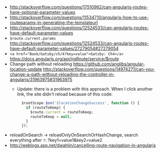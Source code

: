  - http://stackoverflow.com/questions/17510962/can-angularjs-routes-have-optional-parameter-values
 - http://stackoverflow.com/questions/11534710/angularjs-how-to-use-routeparams-in-generating-the-templateurl
 - http://stackoverflow.com/questions/12524533/can-angularjs-routes-have-default-parameter-values
 - `$route.current.params` http://stackoverflow.com/questions/12524533/can-angularjs-routes-have-default-parameter-values/27279054#27279054
 - `<a href="Book/Gatsby/ch/4?key=value">Gatsby: Ch4</a>` https://docs.angularjs.org/api/ngRoute/service/$route
- Change path without reloading https://github.com/anglibs/angular-location-update http://stackoverflow.com/questions/14974271/can-you-change-a-path-without-reloading-the-controller-in-angularjs/31963975#31963975
  - Update: there is a problem with this approach. When I click another link, the site didn't reload because of this code:

    ```javascript
      $rootScope.$on('$locationChangeSuccess', function () {
        if (routeToKeep) {
          $route.current = routeToKeep;
          routeToKeep = null;
        }
      });
    ```
- reloadOnSearch -> reloadOnlyOnSearchOrHashChange, search everything after `?`: ?key1=value1&key2=value2
- http://weblogs.asp.net/dwahlin/cancelling-route-navigation-in-angularjs
